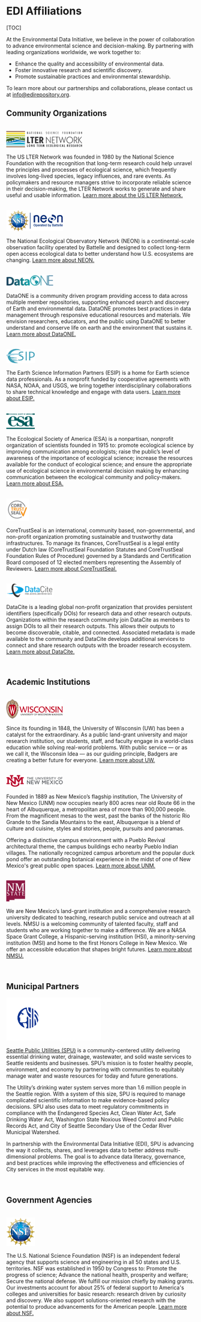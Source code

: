 # EDI Affiliations

[TOC]

At the Environmental Data Initiative, we believe in the power of collaboration to advance environmental science and decision-making. By partnering with leading organizations worldwide, we work together to:

* Enhance the quality and accessibility of environmental data.
* Foster innovative research and scientific discovery.
* Promote sustainable practices and environmental stewardship.

To learn more about our partnerships and collaborations, please contact us at [info@edirepository.org](mailto:info@edirepository.org).

## Community Organizations

<br>

<img src="/static/images/lter-logo.svg" alt="The US LTER Network Logo" width="40%">

The US LTER Network was founded in 1980 by the National Science Foundation with the recognition that long-term research could help unravel the principles and processes of ecological science, which frequently involves long-lived species, legacy influences, and rare events. As policymakers and resource managers strive to incorporate reliable science in their decision-making, the LTER Network works to generate and share useful and usable information.
[Learn more about the US LTER Network.](https://lternet.edu/)

<br>

<img src="/static/images/neon-logo.png" alt="The National Ecological Observatory Network Logo" width="30%">

The National Ecological Observatory Network (NEON) is a continental-scale observation facility operated by Battelle and designed to collect long-term open access ecological data to better understand how U.S. ecosystems are changing.
[Learn more about NEON.](https://data.neonscience.org/)

<br>

<img src="/static/images/dataone-logo.png" alt="The DataONE Network Logo" width="25%">

DataONE is a community driven program providing access to data across multiple member repositories, supporting enhanced search and discovery of Earth and environmental data. DataONE promotes best practices in data management through responsive educational resources and materials. We envision researchers, educators, and the public using DataONE to better understand and conserve life on earth and the environment that sustains it.
[Learn more about DataONE.](https://www.dataone.org/)

<br>

<img src="/static/images/esip-logo.png" alt="The Earth Science Information Partners Logo" width="15%">

The Earth Science Information Partners (ESIP) is a home for Earth science data professionals. As a nonprofit funded by cooperative agreements with NASA, NOAA, and USGS, we bring together interdisciplinary collaborations to share technical knowledge and engage with data users.
[Learn more about ESIP.](https://www.esipfed.org/)

<br>

<img src="/static/images/esa-logo.png" alt="The Ecological Society of America Logo" width="15%">

The Ecological Society of America (ESA) is a nonpartisan, nonprofit organization of scientists founded in 1915 to: promote ecological science by improving communication among ecologists; raise the public’s level of awareness of the importance of ecological science; increase the resources available for the conduct of ecological science; and ensure the appropriate use of ecological science in environmental decision making by enhancing communication between the ecological community and policy-makers.
[Learn more about ESA.](https://www.esa.org/)

<br>

<img src="/static/images/coretrustseal-logo.png" alt="The CoreTrustSeal Logo" width="12%">

CoreTrustSeal is an international, community based, non-governmental, and non-profit organization promoting sustainable and trustworthy data infrastructures. To manage its finances, CoreTrustSeal is a legal entity under Dutch law (CoreTrustSeal Foundation Statutes and CoreTrustSeal Foundation Rules of Procedure) governed by a Standards and Certification Board composed of 12 elected members representing the Assembly of Reviewers.
[Learn more about CoreTrustSeal.](https://www.coretrustseal.org/)

<br>

<img src="/static/images/datacite-logo.png" alt="The DataCite Logo" width="25%">

DataCite is a leading global non-profit organization that provides persistent identifiers (specifically
DOIs) for research data and other research outputs. Organizations within the research community join
DataCite as members to assign DOIs to all their research outputs. This allows their outputs to become
discoverable, citable, and connected. Associated metadata is made available to the community and
DataCite develops additional services to connect and share research outputs with the broader research
ecosystem.
[Learn more about DataCite.](https://support.datacite.org/)

<br>

## Academic Institutions

<br>

<img src="/static/images/uwm-logo.png" alt="The University of Wisconsin-Madison" width="30%">

Since its founding in 1848, the University of Wisconsin (UW) has been a catalyst for the extraordinary. As a public land-grant university and major research institution, our students, staff, and faculty engage in a world-class education while solving real-world problems. With public service — or as we call it, the Wisconsin Idea — as our guiding principle, Badgers are creating a better future for everyone.
[Learn more about UW.](https://www.wisc.edu/)

<br>

<img src="/static/images/unm-logo.png" alt="The University of New Mexico Logo" width="30%">

Founded in 1889 as New Mexico’s flagship institution, The University of New Mexico (UNM) now occupies nearly 800 acres near old Route 66 in the heart of Albuquerque, a metropolitan area of more than 900,000 people. From the magnificent mesas to the west, past the banks of the historic Rio Grande to the Sandia Mountains to the east, Albuquerque is a blend of culture and cuisine, styles and stories, people, pursuits and panoramas.

Offering a distinctive campus environment with a Pueblo Revival architectural theme, the campus buildings echo nearby Pueblo Indian villages. The nationally recognized campus arboretum and the popular duck pond offer an outstanding botanical experience in the midst of one of New Mexico's great public open spaces.
[Learn more about UNM.](https://www.unm.edu/)

<br>

<img src="/static/images/nmsu-logo.png" alt="The New Mexico State University Logo" width="10%">

We are New Mexico’s land-grant institution and a comprehensive research university dedicated to teaching, research public service and outreach at all levels. NMSU is a welcoming community of talented faculty, staff and students who are working together to make a difference. We are a NASA Space Grant College, a Hispanic-serving institution (HSI), a minority-serving institution (MSI) and home to the first Honors College in New Mexico. We offer an accessible education that shapes bright futures.
[Learn more about NMSU.](https://nmsu.edu/)

<br>

## Municipal Partners

<img src="/static/images/seattle-logo.png" alt="The City of Seattle Logo" width="50%">

[Seattle Public Utilities (SPU)](https://www.seattle.gov/utilities) is a community-centered utility delivering essential drinking water, drainage, wastewater, and solid waste services to Seattle residents and businesses. SPU’s mission is to foster healthy people, environment, and economy by partnering with communities to equitably manage water and waste resources for today and future generations.  
 
The Utility’s drinking water system serves more than 1.6 million people in the Seattle region. With a system of this size, SPU is required to manage complicated scientific information to make evidence-based policy decisions. SPU also uses data to meet regulatory commitments in compliance with the Endangered Species Act, Clean Water Act, Safe Drinking Water Act, Washington State Noxious Weed Control and Public Records Act, and City of Seattle Secondary Use of the Cedar River Municipal Watershed.   
 
In partnership with the Environmental Data Initiative (EDI), SPU is advancing the way it collects, shares, and leverages data to better address multi-dimensional problems. The goal is to advance data literacy, governance, and best practices while improving the effectiveness and efficiencies of City services in the most equitable way. 

<br>


## Government Agencies

<br>

<img src="/static/images/nsf_logo.png" alt="The U.S. National Science Foundation" width="15%">

The U.S. National Science Foundation (NSF) is an independent federal agency that supports science and engineering in all 50 states and U.S. territories. NSF was established in 1950 by Congress to: Promote the progress of science; Advance the national health, prosperity and welfare; Secure the national defense. We fulfill our mission chiefly by making grants. Our investments account for about 25% of federal support to America's colleges and universities for basic research: research driven by curiosity and discovery. We also support solutions-oriented research with the potential to produce advancements for the American people.
[Learn more about NSF.](https://www.nsf.gov/)

<br>


